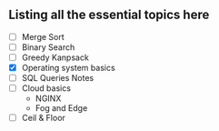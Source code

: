 ## Listing all the essential topics here
- [ ] Merge Sort
- [ ] Binary Search
- [ ] Greedy Kanpsack
- [x] Operating system basics
- [ ] SQL Queries Notes
- [ ] Cloud basics
     - NGINX
     - Fog and Edge
- [ ] Ceil & Floor
